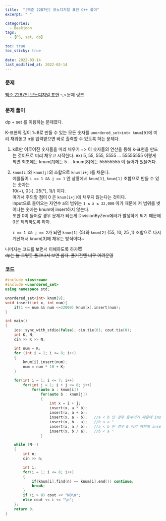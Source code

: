 ```yaml
---
title:  "[백준 2287번] 모노디지털 표현 C++ 풀이"
excerpt: " "

categories:
  - Baekjoon
tags:
  - [PS, set, dp]

toc: true
toc_sticky: true
 
date: 2022-03-14
last_modified_at: 2022-03-14
---
```


### 문제
[백준 2287번 모노디지털 표현](https://www.acmicpc.net/problem/2287)  👈 문제 링크  

### 문제 풀이
dp + set 를 이용하는 문제였다.  

K-표현의 길이 1~8로 만들 수 있는 모든 숫자를 `unordered_set<int> knum[9]`에 미리 채워놓고 n을 입력받으면 바로 출력할 수 있도록 하는 문제다.  

1. k로만 이루어진 숫자들을 미리 채우기  => 이 숫자들의 연산을 통해 k-표현을 만드는 것이므로 미리 채우고 시작한다.
   ex) 5, 55, 555, 5555 ... 55555555
    이렇게 되면 최초에는 knum[1]에는 5 ... knum[8]에는 55555555 이 들어가 있을거다.

2. `knum[i]`와 `knum[j]`의 조합으로 `knum[i+j]`를 채운다.  
   예를들어 
   `i == 1 && j == 1` 인 상황에서 `knum[1]`, `knum[1]` 조합으로 만들 수 있는 숫자는  
    10(+), 0(-), 25(*), 1(/) 이다.  
    여기서 주의할 점이 0 은 `knum[i+j]`에 채우지 않는다는 것이다.  
    input으로 들어오는 자연수 a의 범위는 `1 ≤ a ≤ 32,000` 이기 때문에 저 범위를 벗어나는 숫자는 knum에 insert하지 않는다.  
    또한 0이 들어갈 경우 문제가 되는게 DivisionByZero에러가 발생하게 되기 때문에 0은 제외하도록 하자.

    `i == 1 && j == 2`가 되면 `knum[1]` {5}와  `knum[2]` {55, 10, 25 ,1} 조합으로 다시 계산해서 knum[3]에 채우는 방식이다~

나머지는 코드를 보면서 이해하도록 하자😇  
~~dp는 늘 그렇듯 풀고나서 보면 쉽다. 풀기전엔 너무 어려운뎅~~

### 코드
```cpp
#include <iostream>
#include <unordered_set>
using namespace std;

unordered_set<int> knum[9];
void insert(int x, int num){
    if(1 <= num && num <=32000) knum[x].insert(num);
}

int main()
{
    ios::sync_with_stdio(false); cin.tie(0); cout.tie(0);
    int K, N;
    cin >> K >> N;

    int num = K;
    for (int i = 1; i <= 8; i++)
    {
        knum[i].insert(num);
        num = num * 10 + K;
    }

    for(int i = 1; i <= 7; i++)
        for(int j = 1; i + j <= 8; j++)
            for(auto a : knum[i])
                for(auto b : knum[j])
                {
                    int x = i + j;
                    insert(x, a * b);
                    insert(x, a + b);
                    insert(x, a - b);   //a < b 인 경우 음수이기 때문에 insert 함수내에서 아무것도 하지않음.
                    insert(x, b - a);   //b < a "
                    insert(x, a / b);   //a < b 인 경우 0 이기 때문에 insert 함수내에서 아무것도 하지않음.
                    insert(x, b / a);   //b < a "
                }

    while (N--)
    {
        int n;
        cin >> n;

        int i;
        for(i = 1; i <= 8; i++)
        {
            if(knum[i].find(n) == knum[i].end()) continue;
            break;
        }
        if (i > 8) cout << "NO\n";
        else cout << i << "\n";
    };
    return 0;
}
```